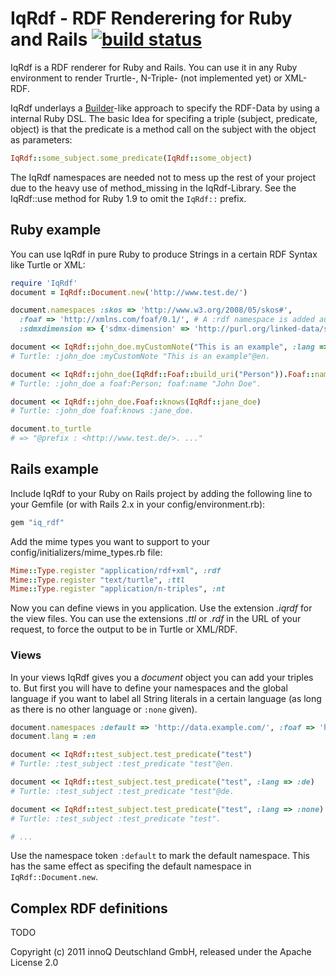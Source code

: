 # IqRdf - RDF Renderering for Ruby and Rails [![build status](https://secure.travis-ci.org/innoq/iq_rdf.png)](http://travis-ci.org/innoq/iq_rdf)
IqRdf is a RDF renderer for Ruby and Rails. You can use it in any Ruby
environment to render Trurtle-, N-Triple- (not implemented yet) or XML-RDF.

IqRdf underlays a [Builder](http://builder.rubyforge.org/)-like approach to specify
the RDF-Data by using a internal Ruby DSL. The basic Idea for specifing a triple
(subject, predicate, object) is that the predicate is a method call on the
subject with the object as parameters:

```ruby
IqRdf::some_subject.some_predicate(IqRdf::some_object)
```

The IqRdf namespaces are needed not to mess up the rest of your project due to
the heavy use of method_missing in the IqRdf-Library. See the IqRdf::use method
for Ruby 1.9 to omit the `IqRdf::` prefix.

## Ruby example
You can use IqRdf in pure Ruby to produce Strings in a certain RDF Syntax like
Turtle or XML:

```ruby
require 'IqRdf'
document = IqRdf::Document.new('http://www.test.de/')

document.namespaces :skos => 'http://www.w3.org/2008/05/skos#',
  :foaf => 'http://xmlns.com/foaf/0.1/', # A :rdf namespace is added automatically
  :sdmxdimension => {'sdmx-dimension' => 'http://purl.org/linked-data/sdmx/2009/measure#'} # alternative to define namespaces (e.g. if you want to use '-' inside prefix)

document << IqRdf::john_doe.myCustomNote("This is an example", :lang => :en)
# Turtle: :john_doe :myCustomNote "This is an example"@en.

document << IqRdf::john_doe(IqRdf::Foaf::build_uri("Person")).Foaf::name("John Doe")
# Turtle: :john_doe a foaf:Person; foaf:name "John Doe".

document << IqRdf::john_doe.Foaf::knows(IqRdf::jane_doe)
# Turtle: :john_doe foaf:knows :jane_doe.

document.to_turtle
# => "@prefix : <http://www.test.de/>. ..."
```

## Rails example
Include IqRdf to your Ruby on Rails project by adding the following line to your
Gemfile (or with Rails 2.x in your config/environment.rb):

```ruby
gem "iq_rdf"
```

Add the mime types you want to support to your config/initializers/mime_types.rb
file:

```ruby
Mime::Type.register "application/rdf+xml", :rdf
Mime::Type.register "text/turtle", :ttl
Mime::Type.register "application/n-triples", :nt
```

Now you can define views in you application. Use the extension *.iqrdf*
for the view files. You can use the extensions *.ttl* or
*.rdf* in the URL of your request, to force the output to be
in Turtle or XML/RDF.

### Views
In your views IqRdf gives you a *document* object you can add your triples
to. But first you will have to define your namespaces and the global language if
you want to label all String literals in a certain language (as long as there is
no other language or `:none` given).

```ruby
document.namespaces :default => 'http://data.example.com/', :foaf => 'http://xmlns.com/foaf/0.1/'
document.lang = :en

document << IqRdf::test_subject.test_predicate("test")
# Turtle: :test_subject :test_predicate "test"@en.

document << IqRdf::test_subject.test_predicate("test", :lang => :de)
# Turtle: :test_subject :test_predicate "test"@de.

document << IqRdf::test_subject.test_predicate("test", :lang => :none)
# Turtle: :test_subject :test_predicate "test".

# ...
```

Use the namespace token `:default` to mark the default namespace. This has the
same effect as specifing the default namespace in `IqRdf::Document.new`.

## Complex RDF definitions
TODO

Copyright (c) 2011 innoQ Deutschland GmbH, released under the Apache License 2.0
